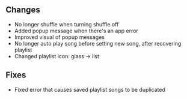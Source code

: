 ## Changes

- No longer shuffle when turning shuffle off
- Added popup message when there's an app error
- Improved visual of popup messages
- No longer auto play song before setting new song, after recovering playlist
- Changed playlist icon: glass -> list

## Fixes

- Fixed error that causes saved playlist songs to be duplicated